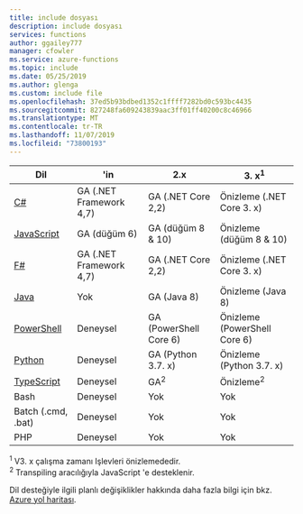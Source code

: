```yaml
---
title: include dosyası
description: include dosyası
services: functions
author: ggailey777
manager: cfowler
ms.service: azure-functions
ms.topic: include
ms.date: 05/25/2019
ms.author: glenga
ms.custom: include file
ms.openlocfilehash: 37ed5b93bdbed1352c1ffff7282bd0c593bc4435
ms.sourcegitcommit: 827248fa609243839aac3ff01ff40200c8c46966
ms.translationtype: MT
ms.contentlocale: tr-TR
ms.lasthandoff: 11/07/2019
ms.locfileid: "73800193"
---
```

|Dil                                 |'in         |2.x| 3. x<sup>1</sup> |
|-----------------------------------------|------------|---| --- |
|[C#](../articles/azure-functions/functions-reference-csharp.md)|GA (.NET Framework 4,7)|GA (.NET Core 2,2)| Önizleme (.NET Core 3. x) |
|[JavaScript](../articles/azure-functions/functions-reference-node.md)|GA (düğüm 6)|GA (düğüm 8 & 10)| Önizleme (düğüm 8 & 10) |
|[F#](../articles/azure-functions/functions-reference-fsharp.md)|GA (.NET Framework 4,7)|GA (.NET Core 2,2)| Önizleme (.NET Core 3. x) |
|[Java](../articles/azure-functions/functions-reference-java.md)|Yok|GA (Java 8)| Önizleme (Java 8)|
|[PowerShell](../articles/azure-functions/functions-reference-powershell.md) |Deneysel|GA (PowerShell Core 6)| Önizleme (PowerShell Core 6)|
|[Python](../articles/azure-functions/functions-reference-python.md)|Deneysel|GA (Python 3.7. x)| Önizleme (Python 3.7. x)|
|[TypeScript](../articles/azure-functions/functions-reference-node.md#typescript) |Deneysel|GA<sup>2</sup>| Önizleme<sup>2</sup> |
|Bash                |Deneysel|Yok|Yok|
|Batch (.cmd, .bat)  |Deneysel|Yok|Yok|
|PHP                 |Deneysel|Yok|Yok|

<sup>1</sup> V3. x çalışma zamanı Işlevleri önizlemededir.  
<sup>2</sup> Transpiling aracılığıyla JavaScript 'e desteklenir.

Dil desteğiyle ilgili planlı değişiklikler hakkında daha fazla bilgi için bkz. [Azure yol haritası](https://azure.microsoft.com/roadmap/?tag=functions).
